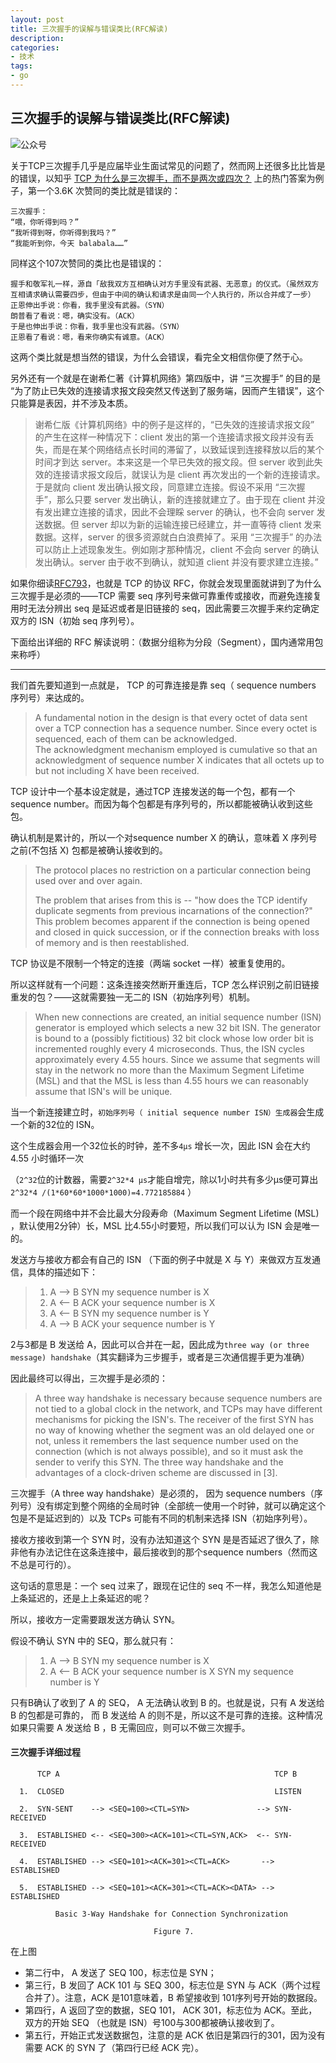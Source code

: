 ```yaml
---
layout: post
title: 三次握手的误解与错误类比(RFC解读)
description: 
categories:
- 技术
tags:
- go
---
```

## 三次握手的误解与错误类比(RFC解读)

![公众号](https://img-blog.csdnimg.cn/20210211125314723.jpg?x-oss-process=image/watermark,type_ZmFuZ3poZW5naGVpdGk,shadow_10,text_aHR0cHM6Ly9ibG9nLmNzZG4ubmV0L2hpb2hpb2h1,size_16,color_FFFFFF,t_70#pic_center)

关于TCP三次握手几乎是应届毕业生面试常见的问题了，然而网上还很多比比皆是的错误，以知乎 [TCP 为什么是三次握手，而不是两次或四次？](https://www.zhihu.com/question/24853633) 上的热门答案为例子，第一个3.6K 次赞同的类比就是错误的：

```
三次握手：
“喂，你听得到吗？”
“我听得到呀，你听得到我吗？”
“我能听到你，今天 balabala……”
```

同样这个107次赞同的类比也是错误的：

```
握手和敬军礼一样，源自「敌我双方互相确认对方手里没有武器、无恶意」的仪式。（虽然双方互相请求确认需要四步，但由于中间的确认和请求是由同一个人执行的，所以合并成了一步） 
正恩伸出手说：你看，我手里没有武器。（SYN） 
朗普看了看说：嗯，确实没有。（ACK）
于是也伸出手说：你看，我手里也没有武器。（SYN）
正恩看了看说：嗯，看来你确实有诚意。（ACK）
```



这两个类比就是想当然的错误，为什么会错误，看完全文相信你便了然于心。

另外还有一个就是在谢希仁著《计算机网络》第四版中，讲 “三次握手” 的目的是 “为了防止已失效的连接请求报文段突然又传送到了服务端，因而产生错误”，这个只能算是表因，并不涉及本质。

> 谢希仁版《计算机网络》中的例子是这样的，“已失效的连接请求报文段” 的产生在这样一种情况下：client 发出的第一个连接请求报文段并没有丢失，而是在某个网络结点长时间的滞留了，以致延误到连接释放以后的某个时间才到达 server。本来这是一个早已失效的报文段。但 server 收到此失效的连接请求报文段后，就误认为是 client 再次发出的一个新的连接请求。于是就向 client 发出确认报文段，同意建立连接。假设不采用 “三次握手”，那么只要 server 发出确认，新的连接就建立了。由于现在 client 并没有发出建立连接的请求，因此不会理睬 server 的确认，也不会向 server 发送数据。但 server 却以为新的运输连接已经建立，并一直等待 client 发来数据。这样，server 的很多资源就白白浪费掉了。采用 “三次握手” 的办法可以防止上述现象发生。例如刚才那种情况，client 不会向 server 的确认发出确认。server 由于收不到确认，就知道 client 并没有要求建立连接。”



如果你细读[RFC793](https://www.ietf.org/rfc/rfc793.txt)，也就是 TCP 的协议 RFC，你就会发现里面就讲到了为什么三次握手是必须的——TCP 需要 seq 序列号来做可靠重传或接收，而避免连接复用时无法分辨出 seq 是延迟或者是旧链接的 seq，因此需要三次握手来约定确定双方的 ISN（初始 seq 序列号）。

下面给出详细的 RFC 解读说明：（数据分组称为分段（Segment），国内通常用包来称呼）

------

我们首先要知道到一点就是， TCP 的可靠连接是靠  seq（ sequence numbers 序列号）来达成的。

> A fundamental notion in the design is that every octet of data sent
> over a TCP connection has a sequence number.  Since every octet is
> sequenced, each of them can be acknowledged.  
> The acknowledgment mechanism employed is cumulative so that an acknowledgment of sequence
> number X indicates that all octets up to but not including X have been
> received. 

TCP 设计中一个基本设定就是，通过TCP 连接发送的每一个包，都有一个sequence number。而因为每个包都是有序列号的，所以都能被确认收到这些包。

确认机制是累计的，所以一个对sequence number X 的确认，意味着 X 序列号之前(不包括 X) 包都是被确认接收到的。



> The protocol places no restriction on a particular connection being
>   used over and over again.  
>
> The problem that arises from this is  -- "how does the TCP identify duplicate segments from previous
> incarnations of the connection?"  This problem becomes apparent if the
> connection is being opened and closed in quick succession, or if the
> connection breaks with loss of memory and is then reestablished.

TCP 协议是不限制一个特定的连接（两端 socket 一样）被重复使用的。

所以这样就有一个问题：这条连接突然断开重连后，TCP 怎么样识别之前旧链接重发的包？——这就需要独一无二的  ISN（初始序列号）机制。



> When new connections are created,
>   an initial sequence number (ISN) generator is employed which selects a
>   new 32 bit ISN.  The generator is bound to a (possibly fictitious) 32
>   bit clock whose low order bit is incremented roughly every 4
>   microseconds.  Thus, the ISN cycles approximately every 4.55 hours.
>   Since we assume that segments will stay in the network no more than
>   the Maximum Segment Lifetime (MSL) and that the MSL is less than 4.55
>   hours we can reasonably assume that ISN's will be unique.

当一个新连接建立时，`初始序列号（ initial sequence number ISN）生成器`会生成一个新的32位的 ISN。

这个生成器会用一个32位长的时钟，差不多`4µs` 增长一次，因此 ISN 会在大约 4.55 小时循环一次

（`2^32`位的计数器，需要`2^32*4 µs`才能自增完，除以1小时共有多少µs便可算出`2^32*4 /(1*60*60*1000*1000)=4.772185884` ）

而一个段在网络中并不会比最大分段寿命（Maximum Segment Lifetime (MSL) ，默认使用2分钟）长，MSL 比4.55小时要短，所以我们可以认为 ISN 会是唯一的。



发送方与接收方都会有自己的 ISN （下面的例子中就是 X 与 Y）来做双方互发通信，具体的描述如下：

> 1) A --> B  SYN my sequence number is X
> 2) A <-- B  ACK your sequence number is X
> 3) A <-- B  SYN my sequence number is Y
> 4) A --> B  ACK your sequence number is Y

2与3都是 B 发送给 A，因此可以合并在一起，因此成为`three way (or three message) handshake`（其实翻译为三步握手，或者是三次通信握手更为准确）

因此最终可以得出，三次握手是必须的：

> A three way handshake is necessary because sequence numbers are not
> tied to a global clock in the network, and TCPs may have different
> mechanisms for picking the ISN's. The receiver of the first SYN has
> no way of knowing whether the segment was an old delayed one or not,
> unless it remembers the last sequence number used on the connection
> (which is not always possible), and so it must ask the sender to
> verify this SYN. The three way handshake and the advantages of a
> clock-driven scheme are discussed in [3].

三次握手（A three way handshake）是必须的， 因为 sequence numbers（序列号）没有绑定到整个网络的全局时钟（全部统一使用一个时钟，就可以确定这个包是不是延迟到的）以及 TCPs 可能有不同的机制来选择 ISN（初始序列号）。

接收方接收到第一个 SYN 时，没有办法知道这个 SYN 是是否延迟了很久了，除非他有办法记住在这条连接中，最后接收到的那个sequence numbers（然而这不总是可行的）。

这句话的意思是：一个 seq 过来了，跟现在记住的 seq 不一样，我怎么知道他是上条延迟的，还是上上条延迟的呢？

所以，接收方一定需要跟发送方确认 SYN。



假设不确认 SYN 中的 SEQ，那么就只有：

> 1) A --> B  SYN my sequence number is X
> 2) A <-- B  ACK your sequence number is X  SYN my sequence number is Y

只有B确认了收到了 A 的 SEQ， A 无法确认收到  B 的。也就是说，只有 A 发送给 B 的包都是可靠的， 而 B 发送给 A 的则不是，所以这不是可靠的连接。这种情况如果只需要 A 发送给 B ，B 无需回应，则可以不做三次握手。





#### 三次握手详细过程

```
      TCP A                                                TCP B

  1.  CLOSED                                               LISTEN

  2.  SYN-SENT    --> <SEQ=100><CTL=SYN>               --> SYN-RECEIVED

  3.  ESTABLISHED <-- <SEQ=300><ACK=101><CTL=SYN,ACK>  <-- SYN-RECEIVED

  4.  ESTABLISHED --> <SEQ=101><ACK=301><CTL=ACK>       --> ESTABLISHED

  5.  ESTABLISHED --> <SEQ=101><ACK=301><CTL=ACK><DATA> --> ESTABLISHED

          Basic 3-Way Handshake for Connection Synchronization

                                Figure 7.
```



在上图

- 第二行中， A 发送了 SEQ 100，标志位是 SYN；
- 第三行，B 发回了 ACK 101 与 SEQ 300，标志位是 SYN 与 ACK（两个过程合并了）。注意，ACK 是101意味着，B 希望接收到 101序列号开始的数据段。
- 第四行，A 返回了空的数据，SEQ 101， ACK 301，标志位为 ACK。至此，双方的开始 SEQ （也就是 ISN）号100与300都被确认接收到了。
- 第五行，开始正式发送数据包，注意的是 ACK 依旧是第四行的301，因为没有需要 ACK 的 SYN 了（第四行已经 ACK 完）。
